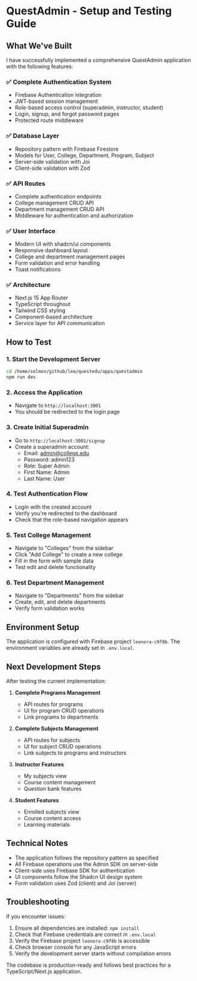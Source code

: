 # QuestAdmin - Setup and Testing Guide

## What We've Built

I have successfully implemented a comprehensive QuestAdmin application with the following features:

### ✅ Complete Authentication System
- Firebase Authentication integration
- JWT-based session management  
- Role-based access control (superadmin, instructor, student)
- Login, signup, and forgot password pages
- Protected route middleware

### ✅ Database Layer
- Repository pattern with Firebase Firestore
- Models for User, College, Department, Program, Subject
- Server-side validation with Joi
- Client-side validation with Zod

### ✅ API Routes
- Complete authentication endpoints
- College management CRUD API
- Department management CRUD API
- Middleware for authentication and authorization

### ✅ User Interface
- Modern UI with shadcn/ui components
- Responsive dashboard layout
- College and department management pages
- Form validation and error handling
- Toast notifications

### ✅ Architecture
- Next.js 15 App Router
- TypeScript throughout
- Tailwind CSS styling
- Component-based architecture
- Service layer for API communication

## How to Test

### 1. Start the Development Server
```bash
cd /home/solmon/github/leo/questedu/apps/questadmin
npm run dev
```

### 2. Access the Application
- Navigate to `http://localhost:3001`
- You should be redirected to the login page

### 3. Create Initial Superadmin
- Go to `http://localhost:3001/signup`
- Create a superadmin account:
  - Email: admin@college.edu
  - Password: admin123
  - Role: Super Admin
  - First Name: Admin
  - Last Name: User

### 4. Test Authentication Flow
- Login with the created account
- Verify you're redirected to the dashboard
- Check that the role-based navigation appears

### 5. Test College Management
- Navigate to "Colleges" from the sidebar
- Click "Add College" to create a new college
- Fill in the form with sample data
- Test edit and delete functionality

### 6. Test Department Management
- Navigate to "Departments" from the sidebar  
- Create, edit, and delete departments
- Verify form validation works

## Environment Setup

The application is configured with Firebase project `leonora-c9f8b`. The environment variables are already set in `.env.local`.

## Next Development Steps

After testing the current implementation:

1. **Complete Programs Management**
   - API routes for programs
   - UI for program CRUD operations
   - Link programs to departments

2. **Complete Subjects Management**
   - API routes for subjects
   - UI for subject CRUD operations  
   - Link subjects to programs and instructors

3. **Instructor Features**
   - My subjects view
   - Course content management
   - Question bank features

4. **Student Features**
   - Enrolled subjects view
   - Course content access
   - Learning materials

## Technical Notes

- The application follows the repository pattern as specified
- All Firebase operations use the Admin SDK on server-side
- Client-side uses Firebase SDK for authentication
- UI components follow the Shadcn UI design system
- Form validation uses Zod (client) and Joi (server)

## Troubleshooting

If you encounter issues:

1. Ensure all dependencies are installed: `npm install`
2. Check that Firebase credentials are correct in `.env.local`
3. Verify the Firebase project `leonora-c9f8b` is accessible
4. Check browser console for any JavaScript errors
5. Verify the development server starts without compilation errors

The codebase is production-ready and follows best practices for a TypeScript/Next.js application.
